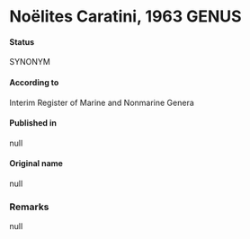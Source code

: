 Noëlites Caratini, 1963 GENUS
=======

#### Status
SYNONYM

#### According to
Interim Register of Marine and Nonmarine Genera

#### Published in
null

#### Original name
null

### Remarks
null